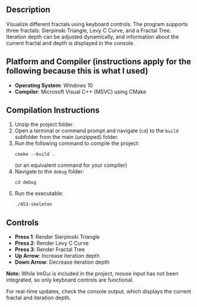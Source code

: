 ## Description
Visualize different fractals using keyboard controls. The program supports three fractals: Sierpinski Triangle, Levy C Curve, and a Fractal Tree. Iteration depth can be adjusted dynamically, and information about the current fractal and depth is displayed in the console.

## Platform and Compiler (instructions apply for the following because this is what I used)
- **Operating System**: Windows 10
- **Compiler**: Microsoft Visual C++ (MSVC) using CMake

## Compilation Instructions
1. Unzip the project folder.
2. Open a terminal or command prompt and navigate (`cd`) to the `build` subfolder from the main (unzipped) folder.
3. Run the following command to compile the project:
   ```
   cmake --build .
   ```
   (or an equivalent command for your compiler)
4. Navigate to the `debug` folder:
   ```
   cd debug
   ```
5. Run the executable:
   ```
   ./453-skeleton
   ```

## Controls
- **Press 1**: Render Sierpinski Triangle
- **Press 2**: Render Levy C Curve
- **Press 3**: Render Fractal Tree
- **Up Arrow**: Increase iteration depth
- **Down Arrow**: Decrease iteration depth

**Note:** While ImGui is included in the project, mouse input has not been integrated, so only keyboard controls are functional.

For real-time updates, check the console output, which displays the current fractal and iteration depth.


